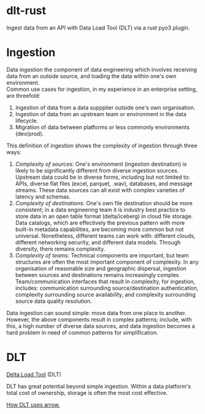 # dlt-rust
Ingest data from an API with Data Load Tool (DLT) via a rust pyo3 plugin.

# Ingestion
Data ingestion the component of data engineering which involves receiving data from an outside source, and loading the data within one's own environment.<br>
Common use cases for ingestion, in my experience in an enterprise setting, are threefold:
1. Ingestion of data from a data suppplier outside one's own organisation.
2. Ingestion of data from an upstream team or environment in the data lifecycle.
3. Migration of data between platforms or less commonly environments (dev/prod).

This definition of ingestion shows the complexity of ingestion through three ways:
1. *Complexity of sources:* One's environment (ingestion destination) is likely to be significantly different from diverse ingestion sources. Upstream data could be in diverse forms, including but not limited to: APIs, diverse flat files (excel, parquet, .wav), databases, and message streams. These data sources can all exist with complex varieties of latency and schemas.
2. *Complexity of destinations:* One's own file destination should be more consistent; in a data engineering team it is industry best practice to store data in an open table format (delta/iceberg) in cloud file storage. Data catalogs, which are effectively the previous pattern with more built-in metadata capabilities, are becoming more common but not universal. Nonetheless, different teams can work with: different clouds, different networking security, and different data models. Through diversity, there remains complexity.
2. *Complexity of teams*: Technical components are important, but team structures are often the most important component of complexity. In any organisation of reasonable size and geographic dispersal, ingestion between sources and destinations remains increasingly complex. Team/communication interfaces that result in complexity, for ingestion, includes: communication surrounding source/destination authentication, complexity surrounding source availability, and complexity surrounding source data quality resolution.

Data ingestion can sound simple: move data from one place to another. However, the above components result in complex patterns; include, with this, a high number of diverse data sources, and data ingestion becomes a hard problem in need of common patterns for simplification.


# DLT
[Delta Load Tool](https://dlthub.com/) (DLT)

DLT has great potential beyond simple ingestion. Within a data platform's total cost of ownership, storage is often the most cost effective.

[How DLT uses arrow.](https://dlthub.com/blog/how-dlt-uses-apache-arrow)